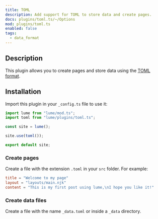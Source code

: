 ```yaml
---
title: TOML
description: Add support for TOML to store data and create pages.
docs: plugins/toml.ts/~/Options
mod: plugins/toml.ts
enabled: false
tags:
  - data_format
---
```


## Description

This plugin allows you to create pages and store data using the
[TOML format](https://toml.io/).

## Installation

Import this plugin in your `_config.ts` file to use it:

```js
import lume from "lume/mod.ts";
import toml from "lume/plugins/toml.ts";

const site = lume();

site.use(toml());

export default site;
```

### Create pages

Create a file with the extension `.toml` in your `src` folder. For example:

```toml
title = "Welcome to my page"
layout = "layouts/main.njk"
content = "This is my first post using lume,\nI hope you like it!"
```

### Create data files

Create a file with the name `_data.toml` or inside a `_data` directory.

